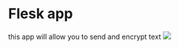 # Flesk app
this app will allow you to send and encrypt text
<img src="https://raw.githubusercontent.com/Dashermankiller/test1/master/static/Enc.PNG" data-canonical-src="#"/>
